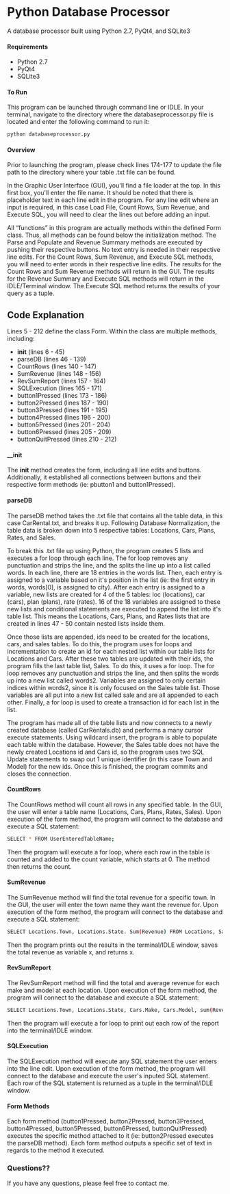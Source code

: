 # Python Database Processor

A database processor built using Python 2.7, PyQt4, and SQLite3

#### Requirements
- Python 2.7
- PyQt4
- SQLite3

#### To Run
This program can be launched through command line or IDLE. In your terminal, navigate to the directory where the databaseprocessor.py file is located and enter the following command to run it:
```sh
python databaseprocessor.py
```

#### Overview
Prior to launching the program, please check lines 174-177 to update the file path to the directory where your table .txt file can be found.

In the Graphic User Interface (GUI), you'll find a file loader at the top. In this first box, you'll enter the file name. It should be noted that there is placeholder text in each line edit in the program. For any line edit where an input is required, in this case Load File, Count Rows, Sum Revenue, and Execute SQL, you will need to clear the lines out before adding an input.

All “functions” in this program are actually methods within the defined Form class. Thus, all methods can be found below the initialization method. The Parse and Populate and Revenue Summary methods are executed by pushing their respective buttons. No text entry is needed in their respective line edits. For the Count Rows, Sum Revenue, and Execute SQL methods, you will need to enter words in their respective line edits. The results for the Count Rows and Sum Revenue methods will return in the GUI. The results for the Revenue Summary and Execute SQL methods will return in the IDLE/Terminal window. The Execute SQL method returns the results of your query as a tuple.

## Code Explanation
Lines 5 - 212 define the class Form. Within the class are multiple methods, including:
- __init__ (lines 6 - 45)
- parseDB (lines 46 - 139)
- CountRows (lines 140 - 147)
- SumRevenue (lines 148 - 156)
- RevSumReport (lines 157 - 164)
- SQLExecution (lines 165 - 171)
- button1Pressed (lines 173 - 186)
- button2Pressed (lines 187 - 190)
- button3Pressed (lines 191 - 195)
- button4Pressed (lines 196 - 200)
- button5Pressed (lines 201 - 204)
- button6Pressed (lines 205 - 209)
- buttonQuitPressed (lines 210 - 212)

#### __init
The __init__ method creates the form, including all line edits and buttons. Additionally, it established all connections between buttons and their respective form methods (ie: pbutton1 and button1Pressed). 

#### parseDB
The parseDB method takes the .txt file that contains all the table data, in this case CarRental.txt, and breaks it up. Following Database Normalization, the table data is broken down into 5 respective tables: Locations, Cars, Plans, Rates, and Sales.

To break this .txt file up using Python, the program creates 5 lists and executes a for loop through each line. The for loop removes any punctuation and strips the line, and the splits the line up into a list called words. In each line, there are 18 entries in the words list. Then, each entry is assigned to a variable based on it's position in the list (ie: the first entry in words, words[0], is assigned to city). After each entry is assigned to a variable, new lists are created for 4 of the 5 tables: loc (locations), car (cars), plan (plans), rate (rates). 16 of the 18 variables are assigned to these new lists and conditional statements are executed to append the list into it's table list. This means the Locations, Cars, Plans, and Rates lists that are created in lines 47 - 50 contain nested lists inside them.

Once those lists are appended, ids need to be created for the locations, cars, and sales tables. To do this, the program uses for loops and incrementation to create an id for each nested list within our table lists for Locations and Cars. After these two tables are updated with their ids, the program fills the last table list, Sales. To do this, it uses a for loop. The for loop removes any punctuation and strips the line, and then splits the words up into a new list called words2. Variables are assigned to only certain indices within words2, since it is only focused on the Sales table list. Those variables are all put into a new list called sale and are all appended to each other. Finally, a for loop is used to create a transaction id for each list in the list.

The program has made all of the table lists and now connects to a newly created database (called CarRentals.db) and performs a many cursor execute statements. Using wildcard insert, the program is able to populate each table within the database. However, the Sales table does not have the newly created Locations id and Cars id, so the program uses two SQL Update statements to swap out 1 unique identifier (in this case Town and Model) for the new ids. Once this is finished, the program commits and closes the connection.

#### CountRows
The CountRows method will count all rows in any specified table. In the GUI, the user will enter a table name (Locations, Cars, Plans, Rates, Sales). Upon execution of the form method, the program will connect to the database and execute a SQL statement:
```sh
SELECT * FROM UserEnteredTableName;
```
Then the program will execute a for loop, where each row in the table is counted and added to the count variable, which starts at 0. The method then returns the count.

#### SumRevenue
The SumRevenue method will find the total revenue for a specific town. In the GUI, the user will enter the town name they want the revenue for. Upon execution of the form method, the program will connect to the database and execute a SQL statement:
```sh
SELECT Locations.Town, Locations.State. Sum(Revenue) FROM Locations, Sales WHERE Locations.LID = Sales.LID AND Town = UserEnteredLocationName;
```
Then the program prints out the results in the terminal/IDLE window, saves the total revenue as variable x, and returns x.

#### RevSumReport
The RevSumReport method will find the total and average revenue for each make and model at each location. Upon execution of the form method, the program will connect to the database and execute a SQL statement:
```sh
SELECT Locations.Town, Locations.State, Cars.Make, Cars.Model, sum(Revenue) AS TotalRev, Round(Avg(Revenue), 2) AS AvgRev FROM Locations, Cars, Sales WHERE Locations.LID = Sales.LID AND Cars.CID = Sales.CID GROUP BY Locations.Town, Cars.Make, Cars.Model;
```
Then the program will execute a for loop to print out each row of the report into the terminal/IDLE window.

#### SQLExecution
The SQLExecution method will execute any SQL statement the user enters into the line edit. Upon execution of the form method, the program will connect to the database and execute the user's inputed SQL statement. Each row of the SQL statement is returned as a tuple in the terminal/IDLE window.

#### Form Methods
Each form method (button1Pressed, button2Pressed, button3Pressed, button4Pressed, button5Pressed, button6Pressed, buttonQuitPressed) executes the specific method attached to it (ie: button2Pressed executes the parseDB method). Each form method outputs a specific set of text in regards to the method it executed.

### Questions??
If you have any questions, please feel free to contact me.
